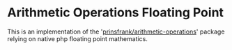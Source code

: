 # Arithmetic Operations Floating Point

This is an implementation of the '[prinsfrank/arithmetic-operations](https://github.com/PrinsFrank/arithmetic-operations)' package relying on native php floating point mathematics.
